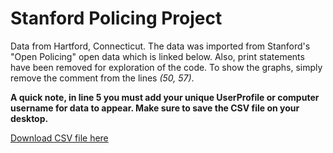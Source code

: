 <h1>Stanford Policing Project</h1>

Data from Hartford, Connecticut. The data was imported from Stanford's "Open Policing" open data which is linked below. Also, print statements have been removed for exploration of the code. To show the graphs, simply remove the comment from the lines _(50, 57)_. 

__A quick note, in line 5 you must add your unique UserProfile or computer username for data to appear. Make sure to save the CSV file on your desktop.__

[Download CSV file here](https://stacks.stanford.edu/file/druid:kx738rc7407/kx738rc7407_ct_hartford_2019_12_17.csv.zip)
